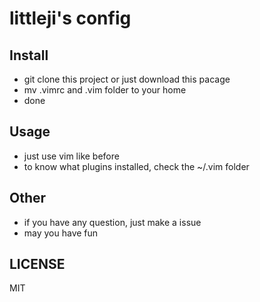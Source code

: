 # littleji's config

## Install
* git clone this project or just download this pacage
* mv .vimrc and .vim folder to your home
* done

## Usage
* just use vim like before
* to know what plugins installed, check the ~/.vim folder 

## Other
* if you have any question, just make a issue
* may you have fun

## LICENSE
MIT

